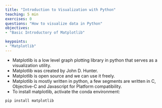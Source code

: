 ```yaml
---
title: "Introduction to Visualization with Python"
teaching: 5 min
exercises: 0
questions: "How to visualize data in Python"
objectives:
- "Basic Introductory of Matplotlib"

keypoints:
- "Matplotlib"
---
```


- Matplotlib is a low level graph plotting library in python that serves as a visualization utility.
- Matplotlib was created by John D. Hunter.
- Matplotlib is open source and we can use it freely.
- Matplotlib is mostly written in python, a few segments are written in C, Objective-C and Javascript for Platform compatibility.
- To install matplotlib, activate the conda environment:

```python
pip install matplotlib
```
